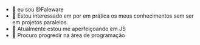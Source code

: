 - 👋 eu sou @Faleware
- 👀 Estou interessado em por em prática os meus conhecimentos sem ser em projetos paralelos.
- 🌱 Atualmente estou me aperfeiçoando em JS
- 💞️ Procuro progredir na área de programação

<!---
Faleware/Faleware is a ✨ special ✨ repository because its `README.md` (this file) appears on your GitHub profile.
You can click the Preview link to take a look at your changes.
--->
